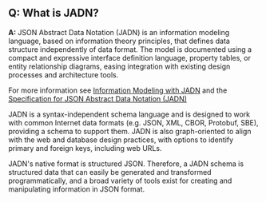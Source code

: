 ## **Q: What is JADN?**
**A:** 
JSON Abstract Data Notation (JADN) is
an information modeling language, based on information theory principles, 
that defines data structure independently of data format.
The model is documented using a compact and expressive interface definition language, property tables, 
or entity relationship diagrams, easing integration with existing design processes and architecture tools.

For more information see [Information Modeling with JADN](https://github.com/oasis-tcs/openc2-jadn-im/blob/working/imjadn-v1.0-cn02.md) and 
the [Specification for JSON Abstract Data Notation (JADN)](https://docs.oasis-open.org/openc2/jadn/v1.0/jadn-v1.0.html)

JADN is a syntax-independent schema language 
and is designed to work with common Internet data formats (e.g. JSON, XML, CBOR, Protobuf, SBE), 
providing a schema to support them. 
JADN is also graph-oriented to align with the web and database design practices, with options to identify primary and foreign keys, including web URLs.

JADN's native format is structured JSON. 
Therefore, a JADN schema is structured data that can easily be generated and transformed programmatically,
and a broad variety of tools exist for creating and manipulating information in JSON format.

